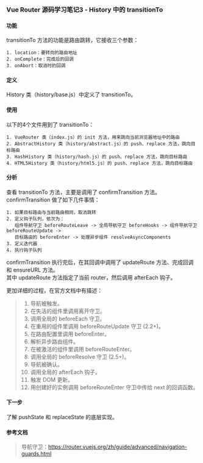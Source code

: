 ### Vue Router 源码学习笔记3 - History 中的 transitionTo

#### 功能
transitionTo 方法的功能是路由跳转，它接收三个参数：
```
1. location：要转向的路由地址
2. onComplete：完成后的回调
3. onAbort：取消时的回调
```

#### 定义
History 类（history/base.js）中定义了 transitionTo。

#### 使用
以下的4个文件用到了 transitionTo：
```
1. VueRouter 类（index.js）的 init 方法，用来跳向当前浏览器地址中的路由
2. AbstractHistory 类（history/abstract.js）的 push、replace 方法，跳向目标路由
3. HashHistory 类（history/hash.js）的 push、replace 方法，跳向目标路由
4. HTML5History 类（history/html5.js）的 push、replace 方法，跳向目标路由
```

#### 分析
查看 transitionTo 方法，主要是调用了 confirmTransition 方法。confirmTransition 做了如下几件事情：
```
1. 如果目标路由与当前路由相同，取消跳转
2. 定义钩子队列，依次为：
   组件导航守卫 beforeRouteLeave -> 全局导航守卫 beforeHooks -> 组件导航守卫 beforeRouteUpdate -> 
   目标路由的 beforeEnter -> 处理异步组件 resolveAsyncComponents
3. 定义迭代器
4. 执行钩子队列
```
confirmTransition 执行完后，在其回调中调用了 updateRoute 方法、完成回调和 ensureURL 方法。  
其中 updateRoute 方法指定了当前 router，然后调用 afterEach 钩子。  

更加详细的过程，在官方文档中有描述：
>  1. 导航被触发。
>  2. 在失活的组件里调用离开守卫。
>  3. 调用全局的 beforeEach 守卫。
>  4. 在重用的组件里调用 beforeRouteUpdate 守卫 (2.2+)。
>  5. 在路由配置里调用 beforeEnter。
>  6. 解析异步路由组件。
>  7. 在被激活的组件里调用 beforeRouteEnter。
>  8. 调用全局的 beforeResolve 守卫 (2.5+)。
>  9. 导航被确认。
> 10. 调用全局的 afterEach 钩子。
> 11. 触发 DOM 更新。
> 12. 用创建好的实例调用 beforeRouteEnter 守卫中传给 next 的回调函数。

#### 下一步
了解 pushState 和 replaceState 的底层实现。

#### 参考文档
> 导航守卫：https://router.vuejs.org/zh/guide/advanced/navigation-guards.html